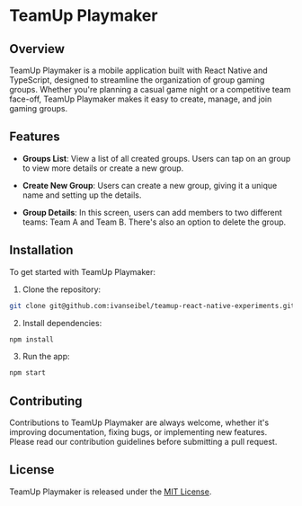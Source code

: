 # TeamUp Playmaker

## Overview

TeamUp Playmaker is a mobile application built with React Native and TypeScript, designed to streamline the organization of group gaming groups. Whether you're planning a casual game night or a competitive team face-off, TeamUp Playmaker makes it easy to create, manage, and join gaming groups.

## Features

- **Groups List**: View a list of all created groups. Users can tap on an group to view more details or create a new group.

- **Create New Group**: Users can create a new group, giving it a unique name and setting up the details.

- **Group Details**: In this screen, users can add members to two different teams: Team A and Team B. There's also an option to delete the group.

## Installation

To get started with TeamUp Playmaker:

1. Clone the repository:

```bash
git clone git@github.com:ivanseibel/teamup-react-native-experiments.git
```

2. Install dependencies:

```bash
npm install
```

3. Run the app:

```bash
npm start
```

## Contributing

Contributions to TeamUp Playmaker are always welcome, whether it's improving documentation, fixing bugs, or implementing new features. Please read our contribution guidelines before submitting a pull request.

## License

TeamUp Playmaker is released under the [MIT License](LICENSE).
